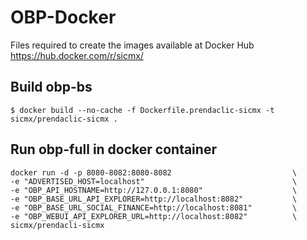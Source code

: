 # OBP-Docker

Files required to create the images available at Docker Hub https://hub.docker.com/r/sicmx/

## Build obp-bs

    $ docker build --no-cache -f Dockerfile.prendaclic-sicmx -t sicmx/prendaclic-sicmx .

## Run obp-full in docker container

    docker run -d -p 8080-8082:8080-8082                           \
    -e "ADVERTISED_HOST=localhost"                                 \
    -e "OBP_API_HOSTNAME=http://127.0.0.1:8080"                    \
    -e "OBP_BASE_URL_API_EXPLORER=http://localhost:8082"           \
    -e "OBP_BASE_URL_SOCIAL_FINANCE=http://localhost:8081"         \
    -e "OBP_WEBUI_API_EXPLORER_URL=http://localhost:8082"          \
    sicmx/prendacli-sicmx
